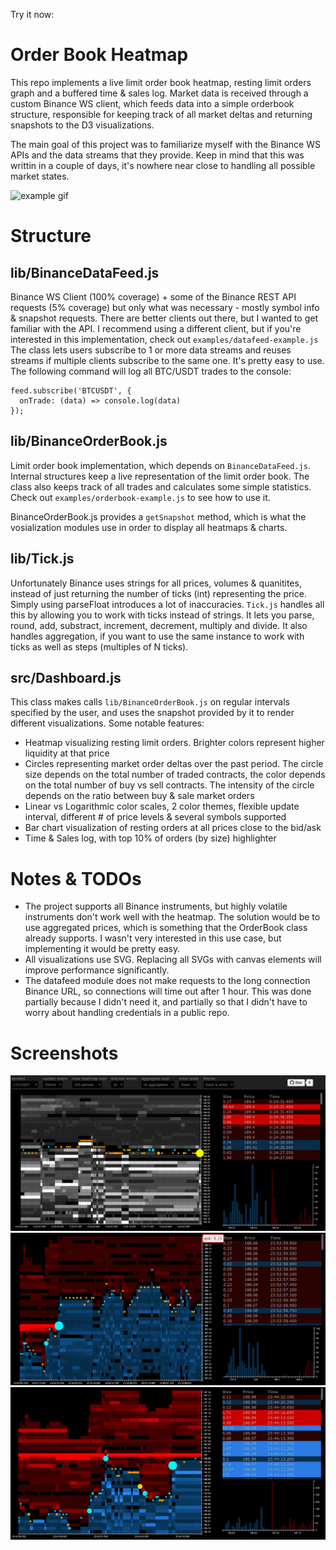 Try it now: <TODO>

# Order Book Heatmap
This repo implements a live limit order book heatmap, resting limit orders graph and a buffered time &amp; sales log. Market data is received through a custom Binance WS client, which feeds data into a simple orderbook structure, responsible for keeping track of all market deltas and returning snapshots to the D3 visualizations.

The main goal of this project was to familiarize myself with the Binance WS APIs and the data streams that they provide. Keep in mind that this was writtin in a couple of days, it's nowhere near close to handling all possible market states.

![example gif](./assets/images/ltc-example.gif)

# Structure
## lib/BinanceDataFeed.js
Binance WS Client (100% coverage) + some of the Binance REST API requests (5% coverage) but only what was necessary - mostly symbol info & snapshot requests. There are better clients out there, but I wanted to get familiar with the API. I recommend using a different client, but if you're interested in this implementation, check out `examples/datafeed-example.js`
The class lets users subscribe to 1 or more data streams and reuses streams if multiple clients subscribe to the same one. It's pretty easy to use. The following command will log all BTC/USDT trades to the console:
```
feed.subscribe('BTCUSDT', {
  onTrade: (data) => console.log(data)
});
```

## lib/BinanceOrderBook.js
Limit order book implementation, which depends on `BinanceDataFeed.js`. Internal structures keep a live representation of the limit order book. The class also keeps track of all trades and calculates some simple statistics. Check out `examples/orderbook-example.js` to see how to use it.

BinanceOrderBook.js provides a `getSnapshot` method, which is what the vosialization modules use in order to display all heatmaps & charts.

## lib/Tick.js
Unfortunately Binance uses strings for all prices, volumes & quanitites, instead of just returning the number of ticks (int) representing the price. Simply using parseFloat introduces a lot of inaccuracies. `Tick.js` handles all this by allowing you to work with ticks instead of strings. It lets you parse, round, add, substract, increment, decrement, multiply and divide. It also handles aggregation, if you want to use the same instance to work with ticks as well as steps (multiples of N ticks).

## src/Dashboard.js
This class makes calls `lib/BinanceOrderBook.js` on regular intervals specified by the user, and uses the snapshot provided by it to render different visualizations. Some notable features:
* Heatmap visualizing resting limit orders. Brighter colors represent higher liquidity at that price
* Circles representing market order deltas over the past period. The circle size depends on the total number of traded contracts, the color depends on the total number of buy vs sell contracts. The intensity of the circle depends on the ratio between buy & sale market orders
* Linear vs Logarithmic color scales, 2 color themes, flexible update interval, different # of price levels & several symbols supported
* Bar chart visualization of resting orders at all prices close to the bid/ask
* Time & Sales log, with top 10% of orders (by size) highlighter

# Notes & TODOs
* The project supports all Binance instruments, but highly volatile instruments don't work well with the heatmap. The solution would be to use aggregated prices, which is something that the OrderBook class already supports. I wasn't very interested in this use case, but implementing it would be pretty easy.
* All visualizations use SVG. Replacing all SVGs with canvas elements will improve performance significantly.
* The datafeed module does not make requests to the long connection Binance URL, so connections will time out after 1 hour. This was done partially because I didn't need it, and partially so that I didn't have to worry about handling credentials in a public repo.

# Screenshots
![](./assets/images/1.png)
![](./assets/images/2.png)
![](./assets/images/3.png)
